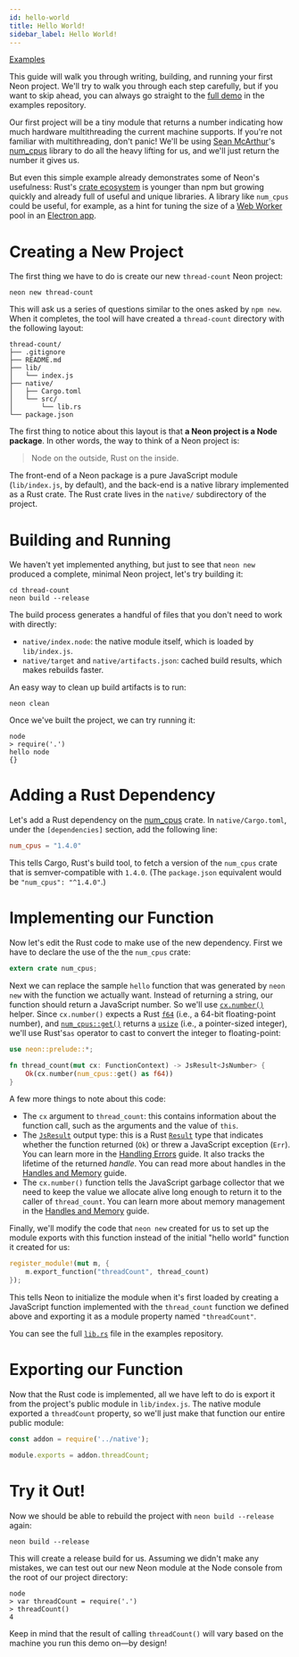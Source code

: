 ```yaml
---
id: hello-world
title: Hello World!
sidebar_label: Hello World!
---
```


[Examples](https://github.com/neon-bindings/examples/tree/master/thread-count)

This guide will walk you through writing, building, and running your first Neon project. We'll try to walk you through each step carefully, but if you want to skip ahead, you can always go straight to the [full demo](https://github.com/neon-bindings/examples/tree/master/thread-count) in the examples repository.

Our first project will be a tiny module that returns a number indicating how much hardware multithreading the current machine supports. If you're not familiar with multithreading, don't panic! We'll be using [Sean McArthur](https://seanmonstar.com/)'s [num_cpus](https://crates.io/crates/num_cpus) library to do all the heavy lifting for us, and we'll just return the number it gives us.

But even this simple example already demonstrates some of Neon's usefulness: Rust's [crate ecosystem](https://crates.io/) is younger than npm but growing quickly and already full of useful and unique libraries. A library like `num_cpus` could be useful, for example, as a hint for tuning the size of a [Web Worker](https://developer.mozilla.org/en-US/docs/Web/API/Web_Workers_API/Using_web_workers) pool in an [Electron app](../electron-apps/).

# Creating a New Project

The first thing we have to do is create our new `thread-count` Neon project:

```shell
neon new thread-count
```

This will ask us a series of questions similar to the ones asked by `npm new`. When it completes, the tool will have created a `thread-count` directory with the following layout:

```text
thread-count/
├── .gitignore
├── README.md
├── lib/
│   └── index.js
├── native/
│   ├── Cargo.toml
│   └── src/
│       └── lib.rs
└── package.json
```

The first thing to notice about this layout is that **a Neon project is a Node package**. In other words, the way to think of a Neon project is:

> Node on the outside, Rust on the inside.

The front-end of a Neon package is a pure JavaScript module (`lib/index.js`, by default), and the back-end is a native library implemented as a Rust crate. The Rust crate lives in the `native/` subdirectory of the project.

# Building and Running

We haven't yet implemented anything, but just to see that `neon new` produced a complete, minimal Neon project, let's try building it:

```shell
cd thread-count
neon build --release
```

The build process generates a handful of files that you don't need to work with directly:

- `native/index.node`: the native module itself, which is loaded by `lib/index.js`.
- `native/target` and `native/artifacts.json`: cached build results, which makes rebuilds faster.

An easy way to clean up build artifacts is to run:

```shell
neon clean
```

Once we've built the project, we can try running it:

```shell
node
> require('.')
hello node
{}
```

# Adding a Rust Dependency

Let's add a Rust dependency on the [num_cpus](https://crates.io/crates/num_cpus) crate. In `native/Cargo.toml`, under the `[dependencies]` section, add the following line:

```toml
num_cpus = "1.4.0"
```

This tells Cargo, Rust's build tool, to fetch a version of the `num_cpus` crate that is semver-compatible with `1.4.0`. (The `package.json` equivalent would be `"num_cpus": "^1.4.0"`.)

# Implementing our Function

Now let's edit the Rust code to make use of the new dependency. First we have to declare the use of the the `num_cpus` crate:

```rust
extern crate num_cpus;
```

Next we can replace the sample `hello` function that was generated by `neon new` with the function we actually want. Instead of returning a string, our function should return a JavaScript number. So we'll use [`cx.number()`](https://docs.rs/neon/*/neon/types/struct.JsNumber.html) helper. Since `cx.number()` expects a Rust [`f64`](https://doc.rust-lang.org/std/primitive.f64.html) (i.e., a 64-bit floating-point number), and [`num_cpus::get()`](https://docs.rs/num_cpus/1.4.0/num_cpus/fn.get.html) returns a [`usize`](https://doc.rust-lang.org/std/primitive.usize.html) (i.e., a pointer-sized integer), we'll use Rust's`as` operator to cast to convert the integer to floating-point:

```rust
use neon::prelude::*;

fn thread_count(mut cx: FunctionContext) -> JsResult<JsNumber> {
    Ok(cx.number(num_cpus::get() as f64))
}
```

A few more things to note about this code:

- The `cx` argument to `thread_count`: this contains information about the function call, such as the arguments and the value of `this`.
- The [`JsResult`](https://docs.rs/neon/*/neon/result/type.JsResult.html) output type: this is a Rust [`Result`](https://doc.rust-lang.org/std/result/enum.Result.html) type that indicates whether the function returned (`Ok`) or threw a JavaScript exception (`Err`). You can learn more in the [Handling Errors](../handling-errors) guide. It also tracks the lifetime of the returned _handle_. You can read more about handles in the [Handles and Memory](../handles-and-memory/) guide.
- The `cx.number()` function tells the JavaScript garbage collector that we need to keep the value we allocate alive long enough to return it to the caller of `thread_count`. You can learn more about memory management in the [Handles and Memory](../handles-and-memory/) guide.

Finally, we'll modify the code that `neon new` created for us to set up the module exports with this function instead of the initial "hello world" function it created for us:

```rust
register_module!(mut m, {
    m.export_function("threadCount", thread_count)
});
```

This tells Neon to initialize the module when it's first loaded by creating a JavaScript function implemented with the `thread_count` function we defined above and exporting it as a module property named `"threadCount"`.

You can see the full [`lib.rs`](https://github.com/neon-bindings/examples/blob/master/thread-count/native/src/lib.rs) file in the examples repository.

# Exporting our Function

Now that the Rust code is implemented, all we have left to do is export it from the project's public module in `lib/index.js`. The native module exported a `threadCount` property, so we'll just make that function our entire public module:

```js
const addon = require('../native');

module.exports = addon.threadCount;
```

# Try it Out!

Now we should be able to rebuild the project with `neon build --release` again:

```shell
neon build --release
```

This will create a release build for us. Assuming we didn't make any mistakes, we can test out our new Neon module at the Node console from the root of our project directory:

```shell
node
> var threadCount = require('.')
> threadCount()
4
```

Keep in mind that the result of calling `threadCount()` will vary based on the machine you run this demo on—by design!

